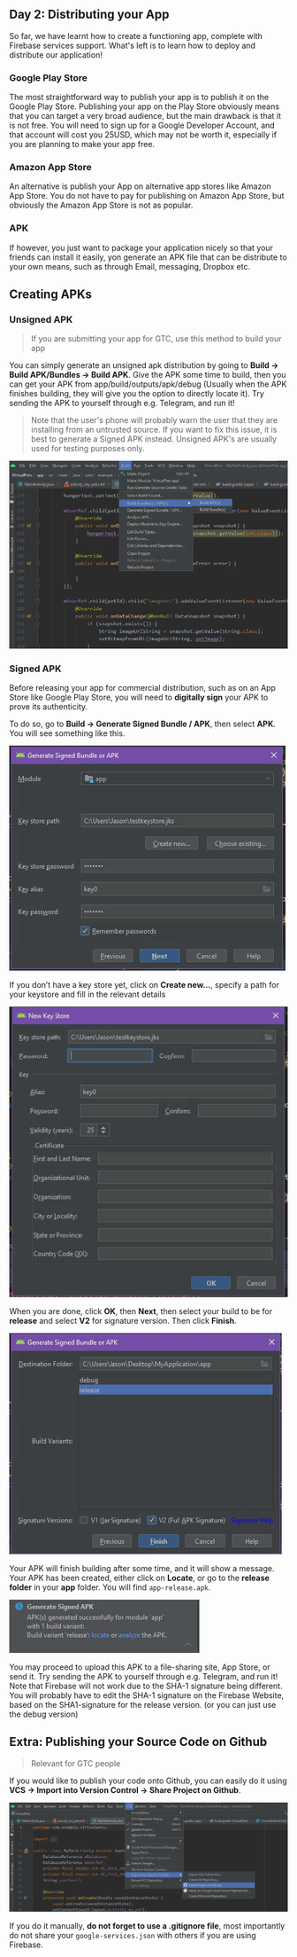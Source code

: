 ## Day 2: Distributing your App

So far, we have learnt how to create a functioning app, complete with Firebase services support. What's left is to learn how to deploy and distribute our application!

### Google Play Store

The most straightforward way to publish your app is to publish it on the Google Play Store. Publishing your app on the Play Store obviously means that you can target a very broad audience, but the main drawback is that it is not free. You will need to sign up for a Google Developer Account, and that account will cost you 25USD, which may not be worth it, especially if you are planning to make your app free.

### Amazon App Store

An alternative is publish your App on alternative app stores like Amazon App Store. You do not have to pay for publishing on Amazon App Store, but obviously the Amazon App Store is not as popular.

### APK

If however, you just want to package your application nicely so that your friends can install it easily, yon generate an APK file that can be distribute to your own means, such as through Email, messaging, Dropbox etc.

## Creating APKs

### Unsigned APK

> If you are submitting your app for GTC, use this method to build your app

You can simply generate an unsigned apk distribution by going to **Build -> Build APK/Bundles -> Build APK**. Give the APK some time to build, then you can get your APK from app/build/outputs/apk/debug (Usually when the APK finishes building, they will give you the option to directly locate it). Try sending the APK to yourself through e.g. Telegram, and run it!

> Note that the user's phone will probably warn the user that they are installing from an untrusted source. If you want to fix this issue, it is best to generate a Signed APK instead. Unsigned APK's are usually used for testing purposes only.

![](../../imgs/gtc/android/build_apk.png)

### Signed APK

Before releasing your app for commercial distribution, such as on an App Store like Google Play Store, you will need to **digitally sign** your APK to prove its authenticity. 

To do so, go to **Build -> Generate Signed Bundle / APK**, then select **APK**. You will see something like this.

![](../../imgs/key_store.jpg)

If you don’t have a key store yet, click on **Create new...**, specify a path for your keystore and fill in the relevant details

![](../../imgs/new_key_store.jpg)

When you are done, click **OK**, then **Next**, then select your build to be for **release** and select **V2** for signature version. Then click **Finish**.

![](../../imgs/gen_apk.jpg)

Your APK will finish building after some time, and it will show a message. Your APK has been created, either click on **Locate**, or go to the **release folder** in your **app** folder. You will find `app-release.apk`.

![](../../imgs/apk_generated.jpg)

You may proceed to upload this APK to a file-sharing site, App Store, or send it.
Try sending the APK to yourself through e.g. Telegram, and run it! Note that Firebase will not work due to the SHA-1 signature being different. You will probably have to edit the SHA-1 signature on the Firebase Website, based on the SHA1-signature for the release version. (or you can just use the debug version)

## Extra: Publishing your Source Code on Github

> Relevant for GTC people

If you would like to publish your code onto Github, you can easily do it using **VCS -> Import into Version Control -> Share Project on Github**.

![](../../imgs/gtc/android/github.png)

If you do it manually, **do not forget to use a .gitignore file**, most importantly do not share your `google-services.json` with others if you are using Firebase.